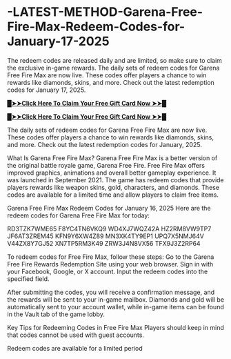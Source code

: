 # -LATEST-METHOD-Garena-Free-Fire-Max-Redeem-Codes-for-January-17-2025
The redeem codes are released daily and are limited, so make sure to claim the exclusive in-game rewards.
The daily sets of redeem codes for Garena Free Fire Max are now live. These codes offer players a chance to win rewards like diamonds, skins, and more. Check out the latest redemption codes for January 17, 2025.

**[█➤➤Click Here To Claim Your Free Gift Card Now ➤➤█](https://givewayhub.com/google-play-codes/)**

**[█➤➤Click Here To Claim Your Free Gift Card Now ➤➤█](https://givewayhub.com/google-play-codes/)**

The daily sets of redeem codes for Garena Free Fire Max are now live. These codes offer players a chance to win rewards like diamonds, skins, and more. Check out the latest redemption codes for January, 2025.

What Is Garena Free Fire Max?
Garena Free Fire Max is a better version of the original battle royale game, Garena Free Fire. Free Fire Max offers improved graphics, animations and overall better gameplay experience. It was launched in September 2021. The game has redeem codes that provide players rewards like weapon skins, gold, characters, and diamonds. These codes are available for a limited time and allow players to claim free items.

Garena Free Fire Max Redeem Codes for January 16, 2025
Here are the redeem codes for Garena Free Fire Max for today:

RD3TZK7WME65
F8YC4TN6VKQ9
WD4XJ7WQZ42A
HZ2RM8VW9TP7
JF6AT3ZREM45
KFN9Y6XW4Z89
MN3XK4TY9EP1
UPQ7X5NMJ64V
V44ZX8Y7GJ52
XN7TP5RM3K49
ZRW3J4N8VX56
TFX9J3Z2RP64

To redeem codes for Free Fire Max, follow these steps:
Go to the Garena Free Fire Rewards Redemption Site using your web browser.
Sign in with your Facebook, Google, or X account.
Input the redeem codes into the specified field.


After submitting the codes, you will receive a confirmation message, and the rewards will be sent to your in-game mailbox.
Diamonds and gold will be automatically sent to your account wallet, while in-game items can be found in the Vault tab of the game lobby.

Key Tips for Redeeming Codes in Free Fire Max
Players should keep in mind that codes cannot be used with guest accounts.

Redeem codes are available for a limited period
